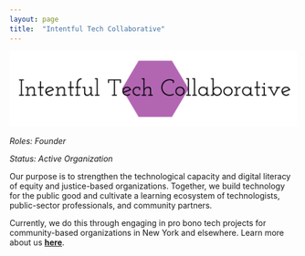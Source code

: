 ```yaml
---
layout: page
title:  "Intentful Tech Collaborative"
---
```


<img src="/assets/img/intentful-tech-logo.png">

_Roles: Founder_

_Status: Active Organization_

Our purpose is to strengthen the technological capacity and digital literacy of equity and justice-based organizations. Together, we build technology for the public good and cultivate a learning ecosystem of technologists, public-sector professionals, and community partners.

Currently, we do this through engaging in pro bono tech projects for community-based organizations in New York and elsewhere. Learn more about us <a href="https://www.intentfultech.org/">**here**</a>.
